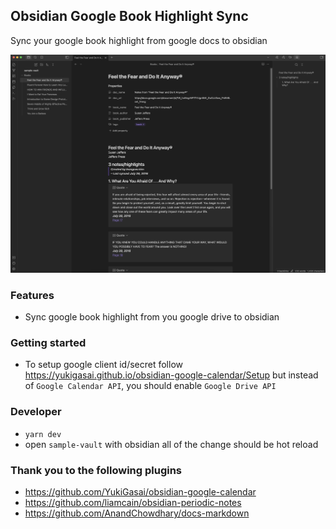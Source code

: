 ## Obsidian Google Book Highlight Sync

Sync your google book highlight from google docs to obsidian

![Sample Screenshot](sample.png)

### Features

- Sync google book highlight from you google drive to obsidian

### Getting started

- To setup google client id/secret follow https://yukigasai.github.io/obsidian-google-calendar/Setup but instead of `Google Calendar API`, you should enable `Google Drive API`

### Developer

- `yarn dev`
- open `sample-vault` with obsidian all of the change should be hot reload

### Thank you to the following plugins

- https://github.com/YukiGasai/obsidian-google-calendar
- https://github.com/liamcain/obsidian-periodic-notes
- https://github.com/AnandChowdhary/docs-markdown
